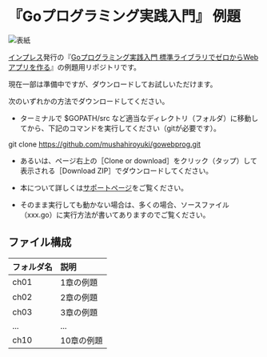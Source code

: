 # 『Goプログラミング実践入門』 例題

![表紙](http://www.marlin-arms.com/jpn/arts/books-small/goweb.png)

[インプレス](http://book.impress.co.jp/booklist/)発行の『[Goプログラミング実践入門 標準ライブラリでゼロからWebアプリを作る](http://www.marlin-arms.com/support/goweb/)』の例題用リポジトリです。

現在一部は準備中ですが、ダウンロードしてお試しいただけます。

次のいずれかの方法でダウンロードしてください。

* ターミナルで $GOPATH/src</tt> など適当なディレクトリ（フォルダ）に移動してから、下記のコマンドを実行してください（gitが必要です）。

 git clone https://github.com/mushahiroyuki/gowebprog.git

* あるいは、ページ右上の［Clone or download］をクリック（タップ）して表示される［Download ZIP］でダウンロードしてください。


* 本について詳しくは[サポートページ](http://www.marlin-arms.com/support/goweb/)をご覧ください。
* そのまま実行しても動かない場合は、多くの場合、ソースファイル（xxx.go）に実行方法が書いてありますのでご覧ください。

## ファイル構成

|フォルダ名  |説明         |
|:--        |:--         |
|ch01       |1章の例題    |
|ch02       |2章の例題    |
|ch03       |3章の例題    |
|...        |...         |
|ch10       |10章の例題   |

